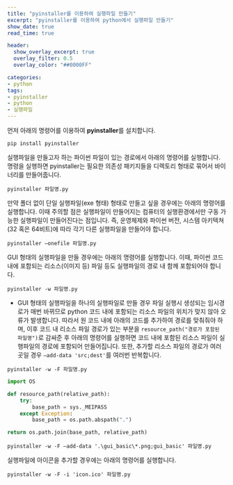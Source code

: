 ```yaml
---
title: "pyinstaller를 이용하여 실행파일 만들기" 
excerpt: "pyinstaller를 이용하여 python에서 실행파일 만들기"
show_date: true
read_time: true

header:
  show_overlay_excerpt: true
  overlay_filter: 0.5
  overlay_color: "##0000FF"

categories: 
- python
tags: 
- pyinstaller
- python
- 실행파일
---
```


먼저 아래의 명령어를 이용하여 **pyinstaller**를 설치합니다.

```
pip install pyinstaller
```

실행파일을 만들고자 하는 파이썬 파일이 있는 경로에서 아래의 명령어를 실행합니다. 명령을 실행하면 pyinstaller는 필요한 의존성 패키지들을 디렉토리 형태로 묶어서 바이너리를 만들어줍니다. 

```
pyinstaller 파일명.py
```
만약 폴더 없이 단일 실행파일(exe 형태) 형태로 만들고 싶을 경우에는 아래의 명령어를 실행합니다. 이때 주의할 점은 실행파일이 만들어지는 컴퓨터의 실행환경에서만 구동 가능한 실행파일이 만들어진다는 점입니다. 즉, 운영체제와 파이썬 버전, 시스템 아키텍쳐 (32 혹은 64비트)에 따라 각기 다른 실행파일을 만들어야 합니다.

```
pyinstaller —onefile 파일명.py
```

GUI 형태의 실행파일을 만들 경우에는 아래의 명령어를 실행합니다. 이때, 파이썬 코드 내에 포함되는 리소스(이미지 등) 파일 등도 실행파일의 경로 내 함께 포함되어야 합니다.

```
pyinstaller -w 파일명.py
```

- GUI 형태의 실행파일을 하나의 실행파일로 만들 경우 파일 실행시 생성되는 임시경로가 매번 바뀌므로 python 코드 내에 포함되는 리소스 파일의 위치가 맞지 않아 오류가 발생합니다. 따라서 원 코드 내에 아래의 코드를 추가하여 경로를 맞춰줘야 하며, 이후 코드 내 리소스 파일 경로가 있는 부분을 `resource_path("경로가 포함된 파일명")`로 감싸준 후 아래의 명령어를 실행하면 코드 내에 포함된 리소스 파일이 실행파일의 경로에 포함되어 만들어집니다.  또한, 추가할 리소스 파일의 경로가 여러곳일 경우 `—add-data 'src;dest'`를 여러번 반복합니다.

```
pyinstaller -w -F 파일명.py
```

```python
import OS

def resource_path(relative_path):
	try:
		base_path = sys._MEIPASS
	except Exception:
		base_path = os.path.abspath(".")

return os.path.join(base_path, relative_path)
```

```
pyinstaller -w -F —add-data '.\gui_basic\*.png;gui_basic' 파일명.py
```

실행파일에 아이콘을 추가할 경우에는 아래의 명령어를 실행합니다.

```
pyinstaller -w -F -i 'icon.ico' 파일명.py
```